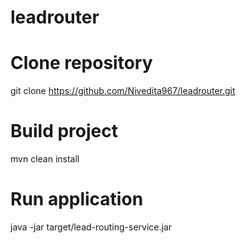 # leadrouter

# Clone repository
git clone https://github.com/Nivedita967/leadrouter.git

# Build project
mvn clean install

# Run application
java -jar target/lead-routing-service.jar
